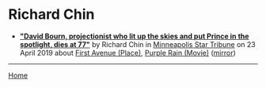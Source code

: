 # Richard Chin

 - [**"David Bourn, projectionist who lit up the skies and put Prince in the spotlight, dies at 77"**](http://www.startribune.com/david-bourn-projectionist-who-lit-up-the-skies-and-put-prince-in-the-spotlight-dies-at-77/508966712/) by Richard Chin in [Minneapolis Star Tribune](http://www.startribune.com/) on 23 April 2019 about [First Avenue (Place)](https://bjmdotnet.github.io/pr1nc3/topics/place/first-avenue/), [Purple Rain (Movie)](https://bjmdotnet.github.io/pr1nc3/topics/movie/purple-rain/) ([mirror](https://web.archive.org/web/*/http://www.startribune.com/david-bourn-projectionist-who-lit-up-the-skies-and-put-prince-in-the-spotlight-dies-at-77/508966712/))

----

[Home](../)
